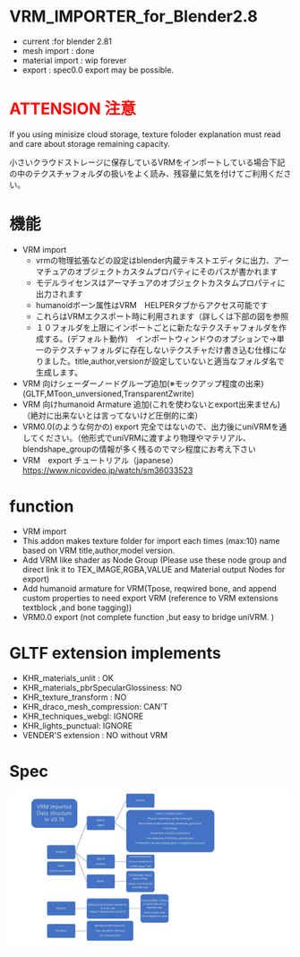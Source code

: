 # VRM_IMPORTER_for_Blender2.8
- current :for blender 2.81
- mesh import : done 
- material import : wip forever
- export : spec0.0 export may be possible.

# <Font color="red">ATTENSION 注意</font>
 If you using minisize cloud storage, texture foloder explanation must read and care about storage remaining capacity.

小さいクラウドストレージに保存しているVRMをインポートしている場合下記の中のテクスチャフォルダの扱いをよく読み、残容量に気を付けてご利用ください。

# 機能
 - VRM import
    - vrmの物理拡張などの設定はblender内蔵テキストエディタに出力、アーマチュアのオブジェクトカスタムプロパティにそのパスが書かれます
    - モデルライセンスはアーマチュアのオブジェクトカスタムプロパティに出力されます
    - humanoidボーン属性はVRM　HELPERタブからアクセス可能です
    - これらはVRMエクスポート時に利用されます（詳しくは下部の図を参照
    - １０フォルダを上限にインポートごとに新たなテクスチャフォルダを作成する。(デフォルト動作)　インポートウィンドウのオプションで->単一のテクスチャフォルダに存在しないテクスチャだけ書き込む仕様になりました。title,author,versionが設定していないと適当なフォルダ名で生成します。
 - VRM 向けシェーダーノードグループ追加(※モックアップ程度の出来)(GLTF,MToon_unversioned,TransparentZwrite)
 - VRM 向けhumanoid Armature 追加(これを使わないとexport出来ません)（絶対に出来ないとは言ってないけど圧倒的に楽）
 - VRM0.0(のような何かの) export 完全ではないので、出力後にuniVRMを通してください。（他形式でuniVRMに渡すより物理やマテリアル、blendshape_groupの情報が多く残るのでマシ程度にお考え下さい
 - VRM　export チュートリアル（japanese）
   https://www.nicovideo.jp/watch/sm36033523
# function
- VRM import
 - This addon makes texture folder for import each times (max:10) name based on VRM title,author,model version.
- Add VRM like shader as Node Group (Please use these node group and direct link it to TEX_IMAGE,RGBA,VALUE and Material output Nodes for export)
- Add humanoid armature for VRM(Tpose, reqwired bone, and append custom properties to need export VRM (reference to VRM extensions textblock ,and bone tagging))
- VRM0.0 export (not complete function ,but easy to bridge uniVRM. )

# GLTF extension implements
 - KHR_materials_unlit : OK
 - KHR_materials_pbrSpecularGlossiness: NO
 - KHR_texture_transform : NO
 - KHR_draco_mesh_compression: CAN'T
 - KHR_techniques_webgl: IGNORE
 - KHR_lights_punctual: IGNORE
 - VENDER'S extension : NO without VRM

 # Spec
<img src="./web/spec.jpg" />
